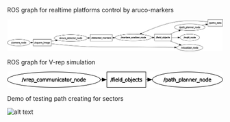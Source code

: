 ROS graph for realtime platforms control by aruco-markers

![alt text](https://github.com/tolstoy92/Mobile_platforms/blob/master/Mobile_platforms_project/Server/docs/rosgraph_markers.png?raw=true)

ROS graph for V-rep simulation

![alt text](https://github.com/tolstoy92/Mobile_platforms/blob/master/Mobile_platforms_project/Server/docs/rosgraph_vrep.png?raw=true)

Demo of testing path creating for sectors

![alt text](https://github.com/tolstoy92/Mobile_platforms/blob/master/Mobile_platforms_project/Server/docs/sectors_path_demo.gif?raw=true)

